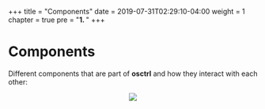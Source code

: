 +++
title = "Components"
date = 2019-07-31T02:29:10-04:00
weight = 1
chapter = true
pre = "<b>1. </b>"
+++

# Components

Different components that are part of **osctrl** and how they interact with each other:

<p align="center">

  <img src="/components.png"/>

</p>
